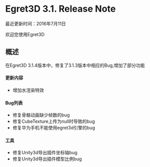 Egret3D 3.1. Release Note
===============================

最近更新时间：2016年7月11日

欢迎您使用Egret3D


## 概述
在Egret3D 3.1.4版本中，修复了3.1.3版本中相应的Bug,增加了部分功能

#### 更新内容
* 增加水渲染特效

#### Bug列表
* 修复骨骼动画缺少帧数的bug
* 修复CubeTexture上传为null时导致的bug
* 修复华为手机不能使用egret3d引擎的bug


#### 工具
* 修复Unity3d导出插件坐标轴bug
* 修复Unity3d导出插件模型比例bug
